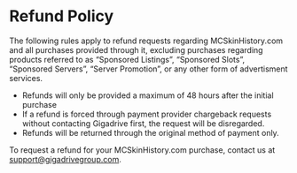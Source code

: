 # Refund Policy

The following rules apply to refund requests regarding MCSkinHistory.com and all purchases provided through it, excluding purchases regarding products referred to as “Sponsored Listings”, “Sponsored Slots”, “Sponsored Servers”, “Server Promotion”, or any other form of advertisment services.

* Refunds will only be provided a maximum of 48 hours after the initial purchase
* If a refund is forced through payment provider chargeback requests without contacting Gigadrive first, the request will be disregarded.
* Refunds will be returned through the original method of payment only.

To request a refund for your MCSkinHistory.com purchase, contact us at [support@gigadrivegroup.com](mailto:support@gigadrivegroup.com).